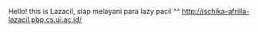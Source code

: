 Hello! this is Lazacil, siap melayani para lazy pacil ^^
http://ischika-afrilla-lazacil.pbp.cs.ui.ac.id/